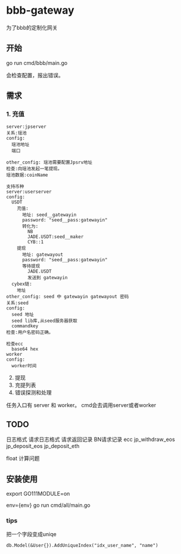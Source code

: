 # bbb-gateway

为了bbb的定制化网关

## 开始

go run cmd/bbb/main.go

会检查配置，报出错误。

## 需求

### 1. 充值

```
server:jpserver
关系:瑶池
config:
  瑶池地址
  端口   

other_config: 瑶池需要配置Jpsrv地址
检查:向瑶池发起一笔提现。
瑶池数据:coinName

支持币种
server:userserver
config:
  USDT
    充值:
      地址: seed__gatewayin
      password: "seed__pass:gatewayin"
      转化为:
        NB
        JADE.USDT:seed__maker
        CYB::1
    提现
      地址: gatewayout
      password: "seed__pass:gatewayin"
      等待提现
        JADE.USDT
        发送到 gatewayin
  cybex链:
    地址
other_config: seed 中 gatewayin gatewayout 密码
关系:seed
config:
  seed 地址
  seed lib库,从seed服务器获取
  commandkey
检查:用户名密码正确。

检查ecc
  base64 hex
worker
config:
  worker时间
```

2. 提现
3. 充提列表
4. 错误探测和处理

任务入口有 server 和 worker。 cmd会去调用server或者worker


## TODO

日志格式
请求日志格式
  请求返回记录
BN请求记录
ecc
jp_withdraw_eos
jp_deposit_eos
jp_deposit_eth

float 计算问题

## 安装使用

export GO111MODULE=on

env={env} go run cmd/all/main.go

### tips

把一个字段变成uniqe

```
db.Model(&User{}).AddUniqueIndex("idx_user_name", "name")
```